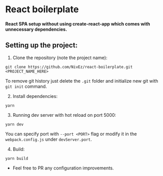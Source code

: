 # React boilerplate

#### React SPA setup without using create-react-app which comes with unnecessary dependencies.

## Setting up the project:
1. Clone the repository (note the project name):
```
git clone https://github.com/NivEz/react-boilerplate.git <PROJECT_NAME_HERE>
```
To remove git history just delete the `.git` folder and initialize new git with `git init` command.

2. Install dependencies:
```
yarn
```

3. Running dev server with hot reload on port 5000:
```
yarn dev
```
You can specify port with `--port <PORT>` flag or modify it in the `webpack.config.js` under `devServer.port`.

4. Build:
```
yarn build
```


* Feel free to PR any configuration improvements.
